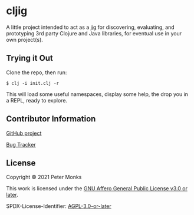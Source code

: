 
# cljig

A little project intended to act as a [jig](https://en.wikipedia.org/wiki/Jig_(tool)) for discovering, evaluating,
and prototyping 3rd party Clojure and Java libraries, for eventual use in your own project(s).

## Trying it Out
Clone the repo, then run:

```shell
$ clj -i init.clj -r
```

This will load some useful namespaces, display some help, the drop you in a REPL, ready to explore.

## Contributor Information

[GitHub project](https://github.com/pmonks/cljig)

[Bug Tracker](https://github.com/pmonks/cljig/issues)

## License

Copyright © 2021 Peter Monks

This work is licensed under the [GNU Affero General Public License v3.0 or later](http://www.gnu.org/licenses/agpl-3.0.html).

SPDX-License-Identifier: [AGPL-3.0-or-later](https://spdx.org/licenses/AGPL-3.0-or-later.html)
